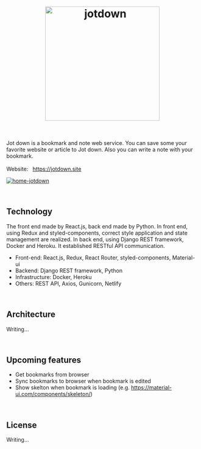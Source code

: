 <h1 align="center"><a href="https://jotdown.site" target="_blank"><img src="https://user-images.githubusercontent.com/43656115/74611765-e932a580-50b3-11ea-9563-214e959df574.png" alt="jotdown" width="300"></a></h1>

<br/>

Jot down is a bookmark and note web service. You can save some your favorite website or article to Jot down. Also you can write a note with your bookmark.  
<br/>
Website: &nbsp; https://jotdown.site


[![home-jotdown](https://user-images.githubusercontent.com/43656115/62005283-eeafaa80-b0e5-11e9-80c4-a79dd1c007d5.png)](https://jotdown.site)

<br/>


## Technology
The front end made by React.js, back end made by Python. In front end, using Redux and styled-components, correct style application and state management are realized. In back end, using Django REST framework, Docker and Heroku. It established RESTful API communication.


- Front-end: React.js, Redux, React Router, styled-components, Material-ui
- Backend: Django REST framework, Python
- Infrastructure: Docker, Heroku
- Others: REST API, Axios, Gunicorn, Netlify

<br/>


## Architecture
Writing...

<br/>

## Upcoming features
- Get bookmarks from browser
- Sync bookmarks to browser when bookmark is edited
- Show skelton when bookmark is loading (e.g. https://material-ui.com/components/skeleton/) 

<br/>

## License
Writing...

<br/>
